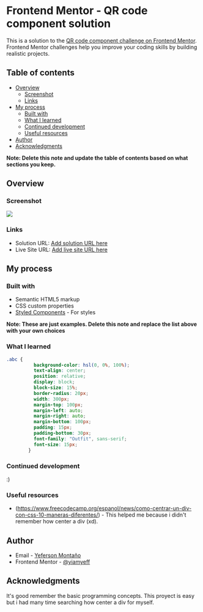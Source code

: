 # Frontend Mentor - QR code component solution

This is a solution to the [QR code component challenge on Frontend Mentor](https://www.frontendmentor.io/challenges/qr-code-component-iux_sIO_H). Frontend Mentor challenges help you improve your coding skills by building realistic projects. 

## Table of contents

- [Overview](#overview)
  - [Screenshot](#screenshot)
  - [Links](#links)
- [My process](#my-process)
  - [Built with](#built-with)
  - [What I learned](#what-i-learned)
  - [Continued development](#continued-development)
  - [Useful resources](#useful-resources)
- [Author](#author)
- [Acknowledgments](#acknowledgments)

**Note: Delete this note and update the table of contents based on what sections you keep.**

## Overview

### Screenshot

![](.images/captura.jpg)


### Links

- Solution URL: [Add solution URL here](https://your-solution-url.com)
- Live Site URL: [Add live site URL here](https://your-live-site-url.com)

## My process

### Built with

- Semantic HTML5 markup
- CSS custom properties
- [Styled Components](https://fonts.google.com/specimen/Outfit) - For styles

**Note: These are just examples. Delete this note and replace the list above with your own choices**

### What I learned


```css
.abc { 
          background-color: hsl(0, 0%, 100%); 
          text-align: center;
          position: relative; 
          display: block;
          block-size: 15%;
          border-radius: 20px; 
          width: 300px;
          margin-top: 100px;
          margin-left: auto;
          margin-right: auto;
          margin-bottom: 100px;
          padding: 15px;
          padding-bottom: 30px;
          font-family: "Outfit", sans-serif;
          font-size: 15px;
        }
```

### Continued development

:)

### Useful resources

- (https://www.freecodecamp.org/espanol/news/como-centrar-un-div-con-css-10-maneras-diferentes/) - This helped me because i didn't remember how center a div (xd).

## Author

- Email - [Yeferson Montaño](yefer253@gmail.com)
- Frontend Mentor - [@yiamyeff](https://www.frontendmentor.io/profile/iamyeff)


## Acknowledgments

It's good remember the basic programming concepts. This proyect is easy but i had many time searching how center a div for myself.

